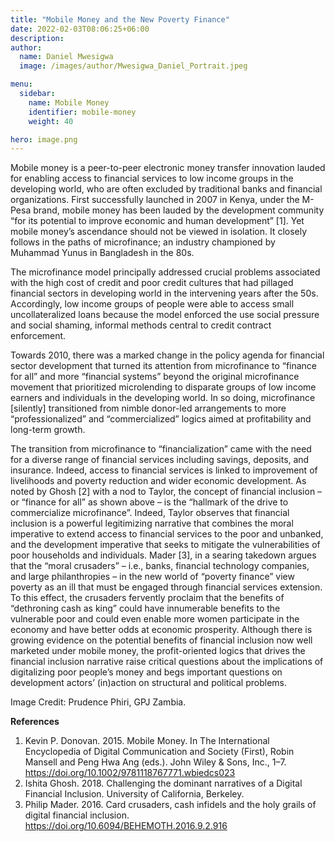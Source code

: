 ```yaml
---
title: "Mobile Money and the New Poverty Finance"
date: 2022-02-03T08:06:25+06:00
description:
author:
  name: Daniel Mwesigwa
  image: /images/author/Mwesigwa_Daniel_Portrait.jpeg

menu:
  sidebar:
    name: Mobile Money
    identifier: mobile-money
    weight: 40

hero: image.png
---
```


Mobile money is a peer-to-peer electronic money transfer innovation lauded for enabling access to financial services to low income groups in the developing world, who are often excluded by traditional banks and financial organizations. First successfully launched in 2007 in Kenya, under the M-Pesa brand, mobile money has been lauded by the development community “for its potential to improve economic and human development” [1]. Yet mobile money’s ascendance should not be viewed in isolation. It closely follows in the paths of microfinance; an industry championed by Muhammad Yunus in Bangladesh in the 80s.

The microfinance model principally addressed crucial problems associated with the high cost of credit and poor credit cultures that had pillaged financial sectors in developing world in the intervening years after the 50s. Accordingly, low income groups of people were able to access small uncollateralized loans because the model enforced the use social pressure and social shaming, informal methods central to credit contract enforcement.

Towards 2010, there was a marked change in the policy agenda for financial sector development that turned its attention from microfinance to “finance for all” and more “financial systems” beyond the original microfinance movement that prioritized microlending to disparate groups of low income earners and individuals in the developing world. In so doing, microfinance [silently] transitioned from nimble donor-led arrangements to more “professionalized” and “commercialized” logics aimed at profitability and long-term growth.

The transition from microfinance to “financialization” came with the need for a diverse range of financial services including savings, deposits, and insurance. Indeed, access to financial services is linked to improvement of livelihoods and poverty reduction and wider economic development. As noted by Ghosh [2] with a nod to Taylor, the concept of financial inclusion – or “finance for all” as shown above – is the “hallmark of the drive to commercialize microfinance”. Indeed, Taylor observes that financial inclusion is a powerful legitimizing narrative that combines the moral imperative to extend access to financial services to the poor and unbanked, and the development imperative that seeks to mitigate the vulnerabilities of poor households and individuals. Mader [3], in a searing takedown argues that the “moral crusaders” – i.e., banks, financial technology companies, and large philanthropies – in the new world of “poverty finance” view poverty as an ill that must be engaged through financial services extension. To this effect, the crusaders fervently proclaim that the benefits of “dethroning cash as king” could have innumerable benefits to the vulnerable poor and could even enable more women participate in the economy and have better odds at economic prosperity. Although there is growing evidence on the potential benefits of financial inclusion now well marketed under mobile money, the profit-oriented logics that drives the financial inclusion narrative raise critical questions about the implications of digitalizing poor people’s money and begs important questions on development actors’ (in)action on structural and political problems.

Image Credit: Prudence Phiri, GPJ Zambia.

**References**

1.	Kevin P. Donovan. 2015. Mobile Money. In The International Encyclopedia of Digital Communication and Society (First), Robin Mansell and Peng Hwa Ang (eds.). John Wiley & Sons, Inc., 1–7. https://doi.org/10.1002/9781118767771.wbiedcs023
2.	Ishita Ghosh. 2018. Challenging the dominant narratives of a Digital Financial Inclusion. University of California, Berkeley.
3.	Philip Mader. 2016. Card crusaders, cash infidels and the holy grails of digital financial inclusion. https://doi.org/10.6094/BEHEMOTH.2016.9.2.916
